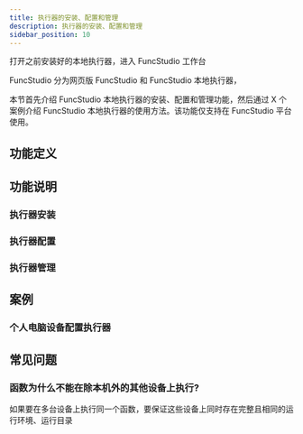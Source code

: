 ```yaml
---
title: 执行器的安装、配置和管理
description: 执行器的安装、配置和管理
sidebar_position: 10
---
```


打开之前安装好的本地执行器，进入 FuncStudio 工作台

FuncStudio 分为网页版 FuncStudio 和 FuncStudio 本地执行器，

本节首先介绍 FuncStudio 本地执行器的安装、配置和管理功能，然后通过 X 个案例介绍 FuncStudio 本地执行器的使用方法。该功能仅支持在 FuncStudio 平台使用。

## 功能定义

## 功能说明

### 执行器安装

### 执行器配置

### 执行器管理



## 案例

### 个人电脑设备配置执行器

## 常见问题

### 函数为什么不能在除本机外的其他设备上执行?

如果要在多台设备上执行同一个函数，要保证这些设备上同时存在完整且相同的运行环境、运行目录